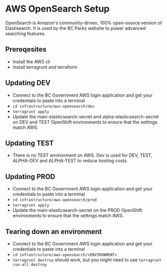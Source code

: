 # AWS OpenSearch Setup

OpenSearch is Amazon's community-driven, 100% open-source version of Elastisearch. It is used by the BC Parks website to power advanced searching features.

## Prereqesites

* Install the AWS cli
* Install terragrunt and terraform

## Updating DEV

* Connect to the BC Government AWS login application and get your credentials to paste into a terminal
* `cd infrastructure/aws-opensearch/dev`
* `terragrunt apply`
* Update the main-elasticsearch-secret and alpha-elasticsearch-secret on DEV and TEST OpenShift environments to ensure that the settings match AWS.

## Updating TEST

* There is no TEST environment on AWS. Dev is used for DEV, TEST, ALPHA-DEV and ALPHA-TEST to reduce hosting costs.

## Updating PROD

* Connect to the BC Government AWS login application and get your credentials to paste into a terminal
* `cd infrastructure/aws-opensearch/prod`
* `terragrunt apply`
* Update the main-elasticsearch-secret on the PROD OpenShift environments to ensure that the settings match AWS.

## Tearing down an environment

* Connect to the BC Government AWS login application and get your credentials to paste into a terminal
* `cd infrastructure/aws-opensearch/<ENVIRONMENT>`
* `terragrunt destroy` should work, but you might need to use `terragrunt run-all destroy`